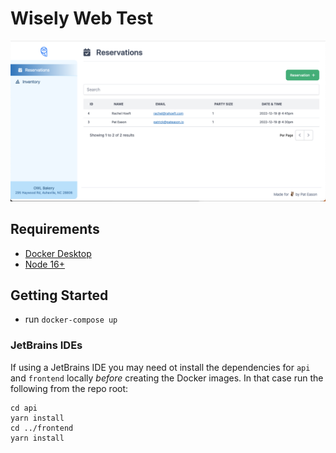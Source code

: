 # Wisely Web Test

![Reservations view screenshot](readme-screenshot.png)

## Requirements

* [Docker Desktop](https://www.docker.com/products/docker-desktop/)
* [Node 16+](https://nodejs.org/en/blog/release/v16.16.0/)

## Getting Started

- run `docker-compose up`

### JetBrains IDEs
If using a JetBrains IDE you may need ot install the dependencies for `api`
and `frontend` locally _before_ creating the Docker images. In that case run
the following from the repo root:

```shell
cd api
yarn install
cd ../frontend
yarn install
```
